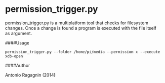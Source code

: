 permission_trigger.py
=====================

permission_trigger.py is a multiplatform tool that checks  for filesystem changes. Once a change is found a program is executed with the file itself as argument.

####Usage

    permission_trigger.py --folder /home/pi/media --permission x --execute xdb-open


####Author

Antonio Ragagnin (2014)
